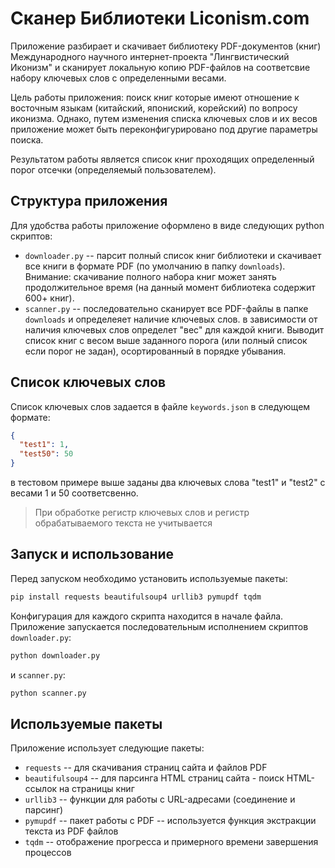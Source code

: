 # Сканер Библиотеки Liconism.com

Приложение разбирает и скачивает библиотеку PDF-документов (книг) Международного научного интернет-проекта 
"Лингвистический Иконизм" и сканирует локальную копию PDF-файлов на соответсвие набору ключевых слов с 
определенными весами. 

Цель работы приложения: поиск книг которые имеют отношение к восточным языкам (китайский, япониский, корейский) по
вопросу иконизма. Однако, путем изменения списка ключевых слов и их весов приложение может быть переконфигурировано
под другие параметры поиска.

Результатом работы является список книг проходящих определенный порог отсечки (определяемый пользователем).

## Структура приложения

Для удобства работы приложение оформлено в виде следующих python скриптов:

 - `downloader.py` -- парсит полный список книг библиотеки и скачивает все книги в формате PDF (по умолчанию 
    в папку `downloads`). Внимание: скачивание полного набора книг может занять продолжительное время (на данный момент
    библиотека содержит 600+ книг).  
 - `scanner.py` -- последовательно сканирует все PDF-файлы в папке `downloads` и определеяет наличие ключевых слов.
    в зависимости от наличия ключевых слов определет "вес" для каждой книги. Выводит список книг с весом выше заданного
    порога (или полный список если порог не задан), осортированный в порядке убывания.  

## Список ключевых слов

Список ключевых слов задается в файле `keywords.json` в следующем формате:
```json
{
  "test1": 1,
  "test50": 50
}
```
в тестовом примере выше заданы два ключевых слова "test1" и "test2" с весами 1 и 50 соответсвенно. 

> При обработке регистр ключевых слов и регистр обрабатываемого текста не учитывается

## Запуск и использование

Перед запуском необходимо установить используемые пакеты:

```bash
pip install requests beautifulsoup4 urllib3 pymupdf tqdm
```
Конфигурация для каждого скрипта находится в начале файла. Приложение запускается последовательным исполнением скриптов
`downloader.py`:
```bash
python downloader.py
```
и `scanner.py`:
```bash
python scanner.py
```
                   
## Используемые пакеты 

Приложение использует следующие пакеты:

 - `requests` --  для скачивания страниц сайта и файлов PDF 
 - `beautifulsoup4` -- для парсинга HTML страниц сайта - поиск HTML-ссылок на страницы книг 
 - `urllib3` -- функции для работы с URL-адресами (соединение и парсинг)
 - `pymupdf` -- пакет работы с PDF -- используется функция экстракции текста из PDF файлов
 - `tqdm` -- отображение прогресса и примерного времени завершения процессов 


